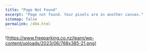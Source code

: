 ```yaml
---
title: "Page Not Found"
excerpt: "Page not found. Your pixels are in another canvas."
sitemap: false
permalink: /404.html
---
```


![https://www.freeparking.co.nz/learn/wp-content/uploads/2023/06/768x385-21.png]